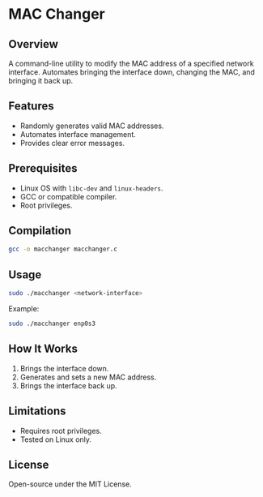 # MAC Changer

## Overview
A command-line utility to modify the MAC address of a specified network interface. Automates bringing the interface down, changing the MAC, and bringing it back up.

## Features
- Randomly generates valid MAC addresses.
- Automates interface management.
- Provides clear error messages.

## Prerequisites
- Linux OS with `libc-dev` and `linux-headers`.
- GCC or compatible compiler.
- Root privileges.

## Compilation
```bash
gcc -o macchanger macchanger.c
```

## Usage
```bash
sudo ./macchanger <network-interface>
```
Example:
```bash
sudo ./macchanger enp0s3
```

## How It Works
1. Brings the interface down.
2. Generates and sets a new MAC address.
3. Brings the interface back up.

## Limitations
- Requires root privileges.
- Tested on Linux only.

## License
Open-source under the MIT License.

